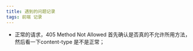 ```yaml
---
title: 遇到的问题记录
tags: 前端 记录
---
```

- 正常的请求，405 Method Not Allowed
  首先确认是否真的不允许所用方法，然后看一下content-type 是不是正常；